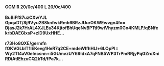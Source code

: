 #### GCM R 20/0c/400 L 20/0c/400
**BuBiFfS7uzCXwYJL**<br/>**GpqaDT/8jRVyu2B8knfwkRmb6BRzJUurOKWEwvgn4fo=**<br/>**DjasJ2k7HrAL4XJLEa34KjtofBhUqeNvBPTtI9wiVhyzm0Go4KMLP/qBNfekrbDAEGlxsP+zID9UxHHE...**<br/><br/>
**r73Ho8QXE/germfn**<br/>**fOKVGLblT1lEKevg1HeR7q2CE+mdeWIfhHLl+6LOpPI=**<br/>**Wy2Tl4aV0elncsnn+i5GUmvzUY69ldxA7qFNB5WP3TrPmRRjyPqGZrcXniRDiAtIEhzuCQ2kTd/fPa7k...**